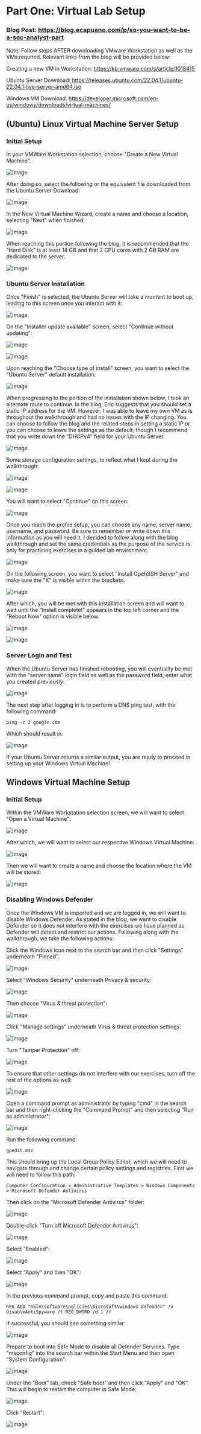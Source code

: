 # Part One: Virtual Lab Setup

### Blog Post: https://blog.ecapuano.com/p/so-you-want-to-be-a-soc-analyst-part

Note: Follow steps AFTER downloading VMware Workstation as well as the VMs required. Relevant links from the blog will be provided below:

Creating a new VM in Workstation: https://kb.vmware.com/s/article/1018415

Ubuntu Server Download: https://releases.ubuntu.com/22.04.1/ubuntu-22.04.1-live-server-amd64.iso

Windows VM Download: https://developer.microsoft.com/en-us/windows/downloads/virtual-machines/ 


## (Ubuntu) Linux Virtual Machine Server Setup

### Initial Setup

In your VMWare Workstation selection, choose "Create a New Virtual Machine".

![image](https://github.com/Virtual-Watcher/SOC-Analyst-Walkthrough/assets/171607952/7a92fdf7-b628-4742-af1e-f625be025c7d)

After doing so, select the following or the equivalent file downloaded from the Ubuntu Server Download: 

![image](https://github.com/Virtual-Watcher/SOC-Analyst-Walkthrough/assets/171607952/fd30a489-10bb-455d-bc3d-e67d0e85c7b3)

In the New Virtual Machine Wizard, create a name and choose a location, selecting "Next" when finished:

![image](https://github.com/Virtual-Watcher/SOC-Analyst-Walkthrough/assets/171607952/69234001-6967-4695-8ac7-fbe3416fa257)

When reaching this portion following the blog, it is recommended that the "Hard Disk" is at least 14 GB and that 2 CPU cores with 2 GB RAM are dedicated to the server.

![image](https://github.com/Virtual-Watcher/SOC-Analyst-Walkthrough/assets/171607952/32793ba2-2b87-4d90-8602-572f0063946d)

### Ubuntu Server Installation

Once "Finish" is selected, the Ubuntu Server will take a moment to boot up, leading to this screen once you interact with it: 

![image](https://github.com/Virtual-Watcher/SOC-Analyst-Walkthrough/assets/171607952/03837488-965b-4db9-8241-9cb5b21d1766)

On the "Installer update available" screen, select "Continue without updating":

![image](https://github.com/Virtual-Watcher/SOC-Analyst-Walkthrough/assets/171607952/7e4606dd-4f7e-4f5c-8715-0865c60db73e)

![image](https://github.com/Virtual-Watcher/SOC-Analyst-Walkthrough/assets/171607952/24696e4c-8aa9-48dc-b680-8491a57cc6f8)

Upon reaching the "Choose type of install" screen, you want to select the "Ubuntu Server" default installation:

![image](https://github.com/Virtual-Watcher/SOC-Analyst-Walkthrough/assets/171607952/a59bb674-f4f7-462e-899a-e13c0d533842)

When progressing to the portion of the installation shown below, I took an alternate route to continue. In the blog, Eric suggests that you should set a static IP address for the VM. However, I was able to leave my own VM as is throughout the walkthrough and had no issues with the IP changing. You can choose to follow the blog and the related steps in setting a static IP or you can choose to leave the settings as the default, though I recommend that you write down the "DHCPv4" field for your Ubuntu Server.

![image](https://github.com/Virtual-Watcher/SOC-Analyst-Walkthrough/assets/171607952/af4553ff-02fb-46f3-8b3a-031f00eb0932)

Some storage configuration settings, to reflect what I kept during the walkthrough:

![image](https://github.com/Virtual-Watcher/SOC-Analyst-Walkthrough/assets/171607952/1572a77d-4d65-49ce-86f0-c85daf72b087)

![image](https://github.com/Virtual-Watcher/SOC-Analyst-Walkthrough/assets/171607952/3b6785c1-12fc-42e0-b7e9-6acaec7d1f53)

You will want to select "Continue" on this screen:

![image](https://github.com/Virtual-Watcher/SOC-Analyst-Walkthrough/assets/171607952/76f25e43-848d-4466-9859-9335dac74f46)

Once you reach the profile setup, you can choose any name, server name, username, and password. Be sure to remember or write down this information as you will need it. I decided to follow along with the blog walkthrough and set the same credentials as the purpose of the service is only for practicing exercises in a guided lab environment. 

![image](https://github.com/Virtual-Watcher/SOC-Analyst-Walkthrough/assets/171607952/f3b20f64-424a-4bde-b4a0-0094cdb4ab56)

On the following screen, you want to select "Install OpehSSH Server" and make sure the "X" is visible within the brackets. 

![image](https://github.com/Virtual-Watcher/SOC-Analyst-Walkthrough/assets/171607952/05bc8e3d-82d6-4d3d-91e3-26e17f2b55f9)

After which, you will be met with this installation screen and will want to wait until the "Install complete!" appears in the top left corner and the "Reboot Now" option is visible below:

![image](https://github.com/Virtual-Watcher/SOC-Analyst-Walkthrough/assets/171607952/54748b7a-4cd8-4db5-a074-8a9d84cc1c32)

![image](https://github.com/Virtual-Watcher/SOC-Analyst-Walkthrough/assets/171607952/682b19b9-941a-4dae-b2e2-a317248b113f)

### Server Login and Test

When the Ubuntu Server has finished rebooting, you will eventually be met with the "server name" login field as well as the password field, enter what you created previously:

![image](https://github.com/Virtual-Watcher/SOC-Analyst-Walkthrough/assets/171607952/ec167f8f-df60-4f1c-892d-c12b1eeb1757)

The next step after logging in is to perform a DNS ping test, with the following command:
```
ping -c 2 google.com
```
Which should result in: 

![image](https://github.com/Virtual-Watcher/SOC-Analyst-Walkthrough/assets/171607952/028d38bf-4efa-41e0-b25a-c5183f64f3f5)

If your Ubuntu Server returns a similar output, you are ready to proceed in setting up your Windows Virtual Machine! 

## Windows Virtual Machine Setup

### Initial Setup

Within the VMWare Workstation selection screen, we will want to select "Open a Virtual Machine": 

![image](https://github.com/Virtual-Watcher/SOC-Analyst-Walkthrough/assets/171607952/deac86f7-24fa-4230-ac15-1d3b542c6727)

After which, we will want to select our respective Windows Virtual Machine:

![image](https://github.com/Virtual-Watcher/SOC-Analyst-Walkthrough/assets/171607952/feb6b25b-3cad-4813-88d7-6d1675dca172)

Then we will want to create a name and choose the location where the VM will be stored: 

![image](https://github.com/Virtual-Watcher/SOC-Analyst-Walkthrough/assets/171607952/31ed466b-b401-4991-84e1-9a63466f1959)

### Disabling Windows Defender

Once the Windows VM is imported and we are logged in, we will want to disable Windows Defender. As stated in the blog, we want to disable Defender so it does not interfere with the exercises we have planned as Defender will detect and restrict our actions. Following along with the walkthrough, we take the following actions: 

Click the Windows icon next to the search bar and then click "Settings" underneath "Pinned".

![image](https://github.com/Virtual-Watcher/SOC-Analyst-Walkthrough/assets/171607952/5dc9c279-024a-4606-9b45-ac36fed4f4d5)

Select "Windows Security" underneath Privacy & security:

![image](https://github.com/Virtual-Watcher/SOC-Analyst-Walkthrough/assets/171607952/4ed54ca1-ee29-43c3-a96b-d9007aa3bc89)

Then choose "Virus & threat protection":

![image](https://github.com/Virtual-Watcher/SOC-Analyst-Walkthrough/assets/171607952/f456bd9d-5308-4503-9891-6dbaed22e12b)

Click "Manage settings" underneath Virus & threat protection settings:

![image](https://github.com/Virtual-Watcher/SOC-Analyst-Walkthrough/assets/171607952/8bec99a8-253a-4b00-bd13-4fb648634c0f)

Turn "Tamper Protection" off:

![image](https://github.com/Virtual-Watcher/SOC-Analyst-Walkthrough/assets/171607952/720af128-d900-40f4-81db-f14147704304)

To ensure that other settings do not interfere with our exercises, turn off the rest of the options as well:

![image](https://github.com/Virtual-Watcher/SOC-Analyst-Walkthrough/assets/171607952/66cf3079-dd51-4406-b93a-33506be9fa78)

Open a command prompt as administrator by typing "cmd" in the search bar and then right-clicking the "Command Prompt" and then selecting "Run as administrator":

![image](https://github.com/Virtual-Watcher/SOC-Analyst-Walkthrough/assets/171607952/a8f4ac78-0d1b-4ef0-8279-20957205d2ce)

Run the following command:
```
gpedit.msc
```

This should bring up the Local Group Policy Editor, which we will need to navigate through and change certain policy settings and registries. First we will need to follow this path:
```
Computer Configuration > Administrative Templates > Windows Components > Microsoft Defender Antivirus
```

Then click on the "Microsoft Defender Antivirus" folder:

![image](https://github.com/Virtual-Watcher/SOC-Analyst-Walkthrough/assets/171607952/7150ad37-0ee5-4912-9610-80b22b74be12)

Double-click "Turn off Microsoft Defender Antivirus":

![image](https://github.com/Virtual-Watcher/SOC-Analyst-Walkthrough/assets/171607952/935666cd-b286-475c-8f36-4879ad679e56)

Select "Enabled":

![image](https://github.com/Virtual-Watcher/SOC-Analyst-Walkthrough/assets/171607952/e04152b4-f96d-4a78-b27a-232ef74d9ff9)

Select "Apply" and then "OK": 

![image](https://github.com/Virtual-Watcher/SOC-Analyst-Walkthrough/assets/171607952/7d48adf2-b132-4dca-8e55-0cf78e866aa8)

In the previous command prompt, copy and paste this command:
```
REG ADD "hklm\software\policies\microsoft\windows defender" /v DisableAntiSpyware /t REG_DWORD /d 1 /f
```

If successful, you should see something similar: 

![image](https://github.com/Virtual-Watcher/SOC-Analyst-Walkthrough/assets/171607952/4dbdd2d4-dbd1-43e4-9a44-12ef5d4505e7)

Prepare to boot into Safe Mode to disable all Defender Services. Type "msconfig" into the search bar within the Start Menu and then open "System Configuration":

![image](https://github.com/Virtual-Watcher/SOC-Analyst-Walkthrough/assets/171607952/43848bb7-699d-456d-9f0d-e4c555ec89b0)

Under the "Boot" tab, check "Safe boot" and then click "Apply" and "OK". This will begin to restart the computer in Safe Mode:

![image](https://github.com/Virtual-Watcher/SOC-Analyst-Walkthrough/assets/171607952/23796886-90f8-403c-86cd-1332109df190)

Click "Restart":

![image](https://github.com/Virtual-Watcher/SOC-Analyst-Walkthrough/assets/171607952/6085e8a0-b823-4f60-a176-cba93d0fc12b)





